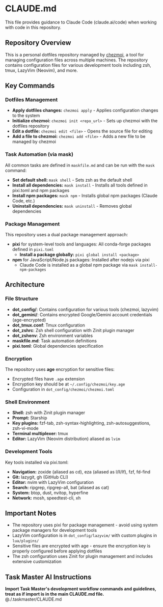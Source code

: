 # CLAUDE.md

This file provides guidance to Claude Code (claude.ai/code) when working with code in this repository.

## Repository Overview

This is a personal dotfiles repository managed by [chezmoi](https://www.chezmoi.io/), a tool for managing configuration files across multiple machines. The repository contains configuration files for various development tools including zsh, tmux, LazyVim (Neovim), and more.

## Key Commands

### Dotfiles Management
- **Apply dotfiles changes:** `chezmoi apply` - Applies configuration changes to the system
- **Initialize chezmoi:** `chezmoi init <repo_url>` - Sets up chezmoi with the dotfiles repository
- **Edit a dotfile:** `chezmoi edit <file>` - Opens the source file for editing
- **Add a file to chezmoi:** `chezmoi add <file>` - Adds a new file to be managed by chezmoi

### Task Automation (via mask)
All common tasks are defined in `maskfile.md` and can be run with the `mask` command:
- **Set default shell:** `mask shell` - Sets zsh as the default shell
- **Install all dependencies:** `mask install` - Installs all tools defined in pixi.toml and npm packages
- **Install npm packages:** `mask npm` - Installs global npm packages (Claude Code, etc.)
- **Uninstall dependencies:** `mask uninstall` - Removes global dependencies

### Package Management
This repository uses a dual package management approach:
- **pixi** for system-level tools and languages: All conda-forge packages defined in `pixi.toml`
  - **Install a package globally:** `pixi global install <package>`
- **npm** for JavaScript/Node.js packages: Installed after nodejs via pixi
  - Claude Code is installed as a global npm package via `mask install-npm-packages`

## Architecture

### File Structure
- **dot_config/**: Contains configuration for various tools (chezmoi, lazyvim)
- **dot_gemini/**: Contains encrypted Google/Gemini account credentials (age-encrypted)
- **dot_tmux.conf**: Tmux configuration
- **dot_zshrc**: Zsh shell configuration with Zinit plugin manager
- **dot_zshenv**: Zsh environment variables
- **maskfile.md**: Task automation definitions
- **pixi.toml**: Global dependencies specification

### Encryption
The repository uses **age** encryption for sensitive files:
- Encrypted files have `.age` extension
- Encryption key should be at `~/.config/chezmoi/key.age`
- Configuration in `dot_config/chezmoi/chezmoi.toml`

### Shell Environment
- **Shell:** zsh with Zinit plugin manager
- **Prompt:** Starship
- **Key plugins:** fzf-tab, zsh-syntax-highlighting, zsh-autosuggestions, zsh-vi-mode
- **Terminal multiplexer:** tmux
- **Editor:** LazyVim (Neovim distribution) aliased as `lvim`

### Development Tools
Key tools installed via pixi.toml:
- **Navigation:** zoxide (aliased as cd), eza (aliased as l/ll/lf), fzf, fd-find
- **Git:** lazygit, gh (GitHub CLI)
- **Editor:** nvim with LazyVim configuration
- **Search:** ripgrep, ripgrep-all, bat (aliased as cat)
- **System:** btop, dust, nvitop, hyperfine
- **Network:** mosh, speedtest-cli, xh

## Important Notes

- The repository uses pixi for package management - avoid using system package managers for development tools
- LazyVim configuration is in `dot_config/lazyvim/` with custom plugins in `lua/plugins/`
- Sensitive files are encrypted with age - ensure the encryption key is properly configured before applying dotfiles
- The zsh configuration uses Zinit for plugin management and includes extensive customization

## Task Master AI Instructions
**Import Task Master's development workflow commands and guidelines, treat as if import is in the main CLAUDE.md file.**
@./.taskmaster/CLAUDE.md
